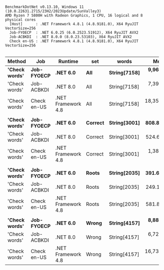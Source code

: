 ```

BenchmarkDotNet v0.13.10, Windows 11 (10.0.22631.2715/23H2/2023Update/SunValley3)
AMD Ryzen 7 5800H with Radeon Graphics, 1 CPU, 16 logical and 8 physical cores
  [Host]      : .NET Framework 4.8.1 (4.8.9181.0), X64 RyuJIT VectorSize=256
  Job-FYOECP  : .NET 6.0.25 (6.0.2523.51912), X64 RyuJIT AVX2
  Job-ACBKDI  : .NET 8.0.0 (8.0.23.53103), X64 RyuJIT AVX2
  Check en-US : .NET Framework 4.8.1 (4.8.9181.0), X64 RyuJIT VectorSize=256


```
| Method        | Job         | Runtime            | set     | words        | Mean        | Error    | StdDev   | Min         | Median      | Ratio |
|-------------- |------------ |------------------- |-------- |------------- |------------:|---------:|---------:|------------:|------------:|------:|
| **&#39;Check words&#39;** | **Job-FYOECP**  | **.NET 6.0**           | **All**     | **String[7158]** |  **9,964.8 μs** | **46.07 μs** | **38.47 μs** |  **9,911.3 μs** |  **9,960.9 μs** |  **1.00** |
| &#39;Check words&#39; | Job-ACBKDI  | .NET 8.0           | All     | String[7158] |  7,399.6 μs | 16.32 μs | 12.74 μs |  7,364.0 μs |  7,400.2 μs |  0.74 |
| &#39;Check words&#39; | Check en-US | .NET Framework 4.8 | All     | String[7158] | 18,359.9 μs | 32.90 μs | 29.16 μs | 18,314.7 μs | 18,360.7 μs |  1.84 |
|               |             |                    |         |              |             |          |          |             |             |       |
| **&#39;Check words&#39;** | **Job-FYOECP**  | **.NET 6.0**           | **Correct** | **String[3001]** |    **808.8 μs** |  **2.82 μs** |  **2.64 μs** |    **805.4 μs** |    **807.3 μs** |  **1.00** |
| &#39;Check words&#39; | Job-ACBKDI  | .NET 8.0           | Correct | String[3001] |    524.6 μs |  1.45 μs |  1.21 μs |    522.9 μs |    524.8 μs |  0.65 |
| &#39;Check words&#39; | Check en-US | .NET Framework 4.8 | Correct | String[3001] |  1,389.2 μs |  2.10 μs |  1.96 μs |  1,386.0 μs |  1,389.2 μs |  1.72 |
|               |             |                    |         |              |             |          |          |             |             |       |
| **&#39;Check words&#39;** | **Job-FYOECP**  | **.NET 6.0**           | **Roots**   | **String[2035]** |    **391.6 μs** |  **3.33 μs** |  **2.78 μs** |    **389.0 μs** |    **390.5 μs** |  **1.00** |
| &#39;Check words&#39; | Job-ACBKDI  | .NET 8.0           | Roots   | String[2035] |    249.1 μs |  1.18 μs |  1.05 μs |    248.1 μs |    248.8 μs |  0.64 |
| &#39;Check words&#39; | Check en-US | .NET Framework 4.8 | Roots   | String[2035] |    581.8 μs |  2.51 μs |  2.23 μs |    579.7 μs |    580.4 μs |  1.49 |
|               |             |                    |         |              |             |          |          |             |             |       |
| **&#39;Check words&#39;** | **Job-FYOECP**  | **.NET 6.0**           | **Wrong**   | **String[4157]** |  **8,881.5 μs** | **12.94 μs** | **12.10 μs** |  **8,866.8 μs** |  **8,883.1 μs** |  **1.00** |
| &#39;Check words&#39; | Job-ACBKDI  | .NET 8.0           | Wrong   | String[4157] |  6,726.7 μs |  6.33 μs |  4.94 μs |  6,720.1 μs |  6,726.0 μs |  0.76 |
| &#39;Check words&#39; | Check en-US | .NET Framework 4.8 | Wrong   | String[4157] | 16,735.2 μs | 13.63 μs | 12.08 μs | 16,715.4 μs | 16,732.0 μs |  1.88 |
